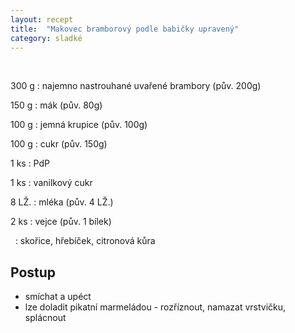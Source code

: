 ```yaml
---
layout: recept
title:  "Makovec bramborový podle babičky upravený"
category: sladké
---
```


<br>

<div class="ingredience" markdown="1">

300 g
: najemno nastrouhané uvařené brambory (pův. 200g)

150 g
: mák (pův. 80g)

100 g
: jemná krupice (pův. 100g)

100 g
: cukr (pův. 150g)

1 ks
: PdP

1 ks
: vanilkový cukr

8 LŽ.
: mléka (pův. 4 LŽ.)

2 ks
: vejce (pův. 1 bílek)

&nbsp;
: skořice, hřebíček, citronová kůra

## Postup

<div class="postup" markdown="1">  

- smíchat a upéct
- lze doladit pikatní marmeládou - rozříznout, namazat vrstvičku, splácnout
     
</div>
